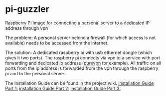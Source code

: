 # pi-guzzler
Raspberry Pi image for connecting a personal server to a dedicated IP address through vpn

The problem:
A personal server behind a firewall (for which access is not available) needs to be accessed from the internet.  

The solution:
A dedicated raspberry pi with usb ethernet dongle (which gives it two ports). The raspberry pi connects via vpn to a service with port forwarding and dedicated ip address ([purevpn](https://www.purevpn.com/dedicated-ip) for example). All traffic on all ports from the ip address is forwarded from the vpn through the raspberry pi and to the personal server.

The Installation Guide can be found in the project wiki.
[installation Guide Part 1:](pi-guzzler.wiki/Installation-Guide-Part-1.md)
[installation Guide Part 2:](pi-guzzler.wiki/Installation-Guide-Part-2%3A-Install-and-configure-supporting-services.md)
[installation Guide Part 3:](pi-guzzler.wiki/Installtion-Guid-Part-3%3A-Install-web-server.md)

